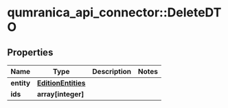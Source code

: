 # qumranica_api_connector::DeleteDTO

## Properties
Name | Type | Description | Notes
------------ | ------------- | ------------- | -------------
**entity** | [**EditionEntities**](EditionEntities.md) |  | 
**ids** | **array[integer]** |  | 


